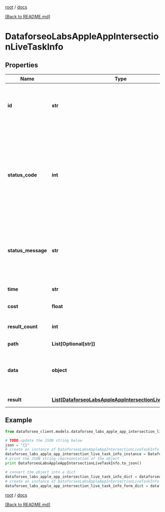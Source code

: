 [root](./../ "root") / [docs](./ "docs")

[[Back to README.md]](./../README.md "[Back to README.md]")

# DataforseoLabsAppleAppIntersectionLiveTaskInfo

## Properties

Name | Type | Description | Notes
------------ | ------------- | ------------- | -------------
**id** | **str** | task identifier unique task identifier in our system in the UUID format | [optional]
**status_code** | **int** | status code of the task generated by DataForSEO, can be within the following range: 10000-60000 you can find the full list of the response codes here | [optional]
**status_message** | **str** | informational message of the task you can find the full list of general informational messages here | [optional]
**time** | **str** | execution time, seconds | [optional]
**cost** | **float** | total tasks cost, USD | [optional]
**result_count** | **int** | number of elements in the result array | [optional]
**path** | **List[Optional[str]]** | URL path | [optional]
**data** | **object** | contains the same parameters that you specified in the POST request | [optional]
**result** | [**List[DataforseoLabsAppleAppIntersectionLiveResultInfo]**](DataforseoLabsAppleAppIntersectionLiveResultInfo.md) | array of results | [optional]

## Example

```python
from dataforseo_client.models.dataforseo_labs_apple_app_intersection_live_task_info import DataforseoLabsAppleAppIntersectionLiveTaskInfo

# TODO update the JSON string below
json = "{}"
# create an instance of DataforseoLabsAppleAppIntersectionLiveTaskInfo from a JSON string
dataforseo_labs_apple_app_intersection_live_task_info_instance = DataforseoLabsAppleAppIntersectionLiveTaskInfo.from_json(json)
# print the JSON string representation of the object
print DataforseoLabsAppleAppIntersectionLiveTaskInfo.to_json()

# convert the object into a dict
dataforseo_labs_apple_app_intersection_live_task_info_dict = dataforseo_labs_apple_app_intersection_live_task_info_instance.to_dict()
# create an instance of DataforseoLabsAppleAppIntersectionLiveTaskInfo from a dict
dataforseo_labs_apple_app_intersection_live_task_info_form_dict = dataforseo_labs_apple_app_intersection_live_task_info.from_dict(dataforseo_labs_apple_app_intersection_live_task_info_dict)
```

  

[root](./../ "root") / [docs](./ "docs")

[[Back to README.md]](./../README.md "[Back to README.md]")